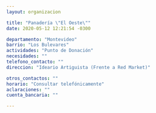 ```yaml
---
layout: organizacion

title: "Panadería \"El Oeste\""
date: 2020-05-12 12:21:54 -0300

departamento: "Montevideo"
barrio: "Los Bulevares"
actividades: "Punto de Donación"
necesidades: ""
telefono_contacto: ""
direccion: "Ideario Artiguista (Frente a Red Market)"

otros_contactos: ""
horario: "Consultar telefónicamente"
aclaraciones: ""
cuenta_bancaria: ""

---
```

